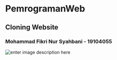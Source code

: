 # PemrogramanWeb
## Cloning Website
### Mohammad Fikri Nur Syahbani - 19104055
![enter image description here](https://i.ibb.co/x36nCJc/Screenshot-2021-10-16-135847.png)
